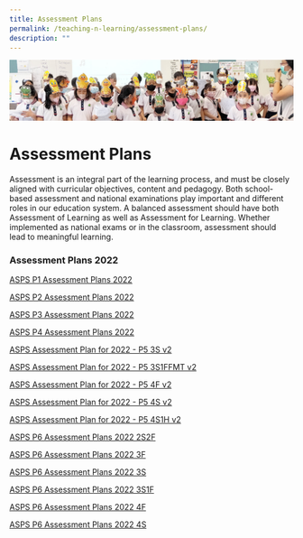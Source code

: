 ```yaml
---
title: Assessment Plans
permalink: /teaching-n-learning/assessment-plans/
description: ""
---
```

![](/images/Teaching%20and%20Learning.jpg)

Assessment Plans
================

Assessment is an integral part of the learning process, and must be closely aligned with curricular objectives, content and pedagogy. Both school-based assessment and national examinations play important and different roles in our education system. A balanced assessment should have both Assessment of Learning as well as Assessment for Learning. Whether implemented as national exams or in the classroom, assessment should lead to meaningful learning.  
  
  

### Assessment Plans 2022


[ASPS P1 Assessment Plans 2022](/files/ASPS%20P1%20Assessment%20Plans%202022.pdf)

[ASPS P2 Assessment Plans 2022](/files/ASPS%20P2%20Assessment%20Plans%202022.pdf)

[ASPS P3 Assessment Plans 2022](/files/ASPS%20P3%20Assessment%20Plans%202022.pdf)

[ASPS P4 Assessment Plans 2022](/files/ASPS%20P4%20Assessment%20Plans%202022.pdf)

[ASPS Assessment Plan for 2022 - P5 3S v2](/files/ASPS%20Assessment%20Plan%20for%202022%20-%20P5%203S%20v2.pdf)

[ASPS Assessment Plan for 2022 - P5 3S1FFMT v2](/files/ASPS%20Assessment%20Plan%20for%202022%20-%20P5%203S1FFMT%20v2.pdf)

[ASPS Assessment Plan for 2022 - P5 4F v2](/files/ASPS%20Assessment%20Plan%20for%202022%20-%20P5%204F%20v2.pdf)

[ASPS Assessment Plan for 2022 - P5 4S v2](/files/ASPS%20Assessment%20Plan%20for%202022%20-%20P5%204S%20v2.pdf)

[ASPS Assessment Plan for 2022 - P5 4S1H v2](/files/ASPS%20Assessment%20Plan%20for%202022%20-%20P5%204S1H%20v2.pdf)

[ASPS P6 Assessment Plans 2022 2S2F](/files/ASPS%20P6%20Assessment%20Plans%202022%202S2F.pdf)

[ASPS P6 Assessment Plans 2022 3F](/files/ASPS%20P6%20Assessment%20Plans%202022%203F.pdf)

[ASPS P6 Assessment Plans 2022 3S](/files/ASPS%20P6%20Assessment%20Plans%202022%203S.pdf)

[ASPS P6 Assessment Plans 2022 3S1F](/files/ASPS%20P6%20Assessment%20Plans%202022%203S1F.pdf)

[ASPS P6 Assessment Plans 2022 4F](/files/ASPS%20P6%20Assessment%20Plans%202022%204F.pdf)

[ASPS P6 Assessment Plans 2022 4S](/files/ASPS%20P6%20Assessment%20Plans%202022%204S.pdf)